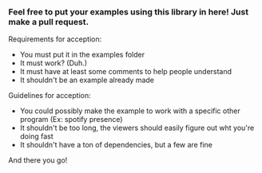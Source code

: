 ### Feel free to put your examples using this library in here! Just make a pull request.

Requirements for acception:

* You must put it in the examples folder
* It must work? (Duh.)
* It must have at least some comments to help people understand
* It shouldn't be an example already made

Guidelines for acception:

* You could possibly make the example to work with a specific other program (Ex: spotify presence)
* It shouldn't be too long, the viewers should easily figure out wht you're doing fast
* It shouldn't have a ton of dependencies, but a few are fine

And there you go!
